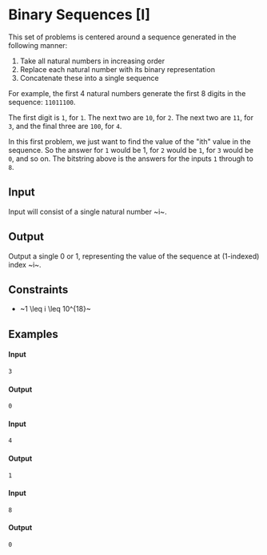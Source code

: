 # Binary Sequences [I]

This set of problems is centered around a sequence generated in the following manner:

1. Take all natural numbers in increasing order
2. Replace each natural number with its binary representation
3. Concatenate these into a single sequence

For example, the first 4 natural numbers generate the first 8 digits in the sequence: `11011100`.

The first digit is `1`, for `1`. The next two are `10`, for `2`. The next two are `11`, for `3`, and the final three are `100`, for `4`.

In this first problem, we just want to find the value of the "ith" value in the sequence. So the answer for `1` would be 1, for `2` would be `1`, for `3` would be `0`, and so on. The bitstring above is the answers for the inputs `1` through to `8`.

## Input

Input will consist of a single natural number ~i~.

## Output

Output a single 0 or 1, representing the value of the sequence at (1-indexed) index ~i~.

## Constraints

* ~1 \leq i \leq 10^{18}~

## Examples

#### Input
```
3
```
#### Output
```
0
```

#### Input
```
4
```
#### Output
```
1
```

#### Input
```
8
```
#### Output
```
0
```
